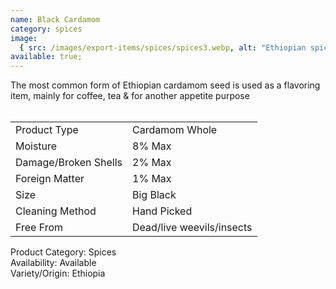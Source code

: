 ```yaml
---
name: Black Cardamom
category: spices
image:
  { src: /images/export-items/spices/spices3.webp, alt: "Ethiopian spices" }
available: true;
---
```


<div class="description-brief">
<p>
The most common form of Ethiopian cardamom seed is used as a flavoring item, mainly for coffee, tea & for another appetite purpose
<br><br>
<table class="data-table">
<tr>
<td>Product Type</td>
<td>Cardamom Whole</td>
</tr>
<tr>
<td>Moisture</td>
<td>8% Max</td>
</tr>
<tr>
<td>Damage/Broken Shells</td>
<td>2% Max</td>
</tr>
<tr>
<td>Foreign Matter</td>
<td>1% Max</td>
</tr>
<tr>
<td>Size</td>
<td>Big Black</td>
</tr>
<tr>
<td>Cleaning Method</td>
<td>Hand Picked</td>
</tr>
<tr>
<td>Free From</td>
<td>Dead/live weevils/insects</td>
</tr>
</table>

<span class="fw-semi-bold-200">Product Category</span>: Spices<br/>
<span class="fw-semi-bold-200">Availability</span>: Available<br/>
<span class="fw-semi-bold-200">Variety/Origin</span>: Ethiopia<br/>

  </p>
</div>
